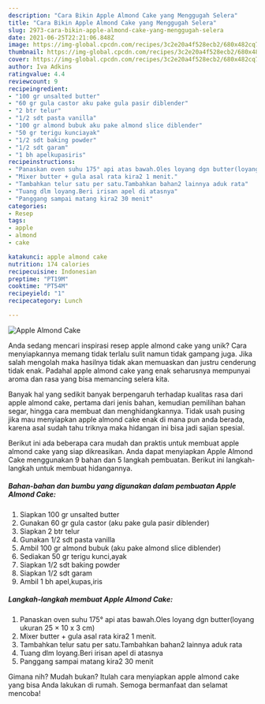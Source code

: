 ```yaml
---
description: "Cara Bikin Apple Almond Cake yang Menggugah Selera"
title: "Cara Bikin Apple Almond Cake yang Menggugah Selera"
slug: 2973-cara-bikin-apple-almond-cake-yang-menggugah-selera
date: 2021-06-25T22:21:06.848Z
image: https://img-global.cpcdn.com/recipes/3c2e20a4f528ecb2/680x482cq70/apple-almond-cake-foto-resep-utama.jpg
thumbnail: https://img-global.cpcdn.com/recipes/3c2e20a4f528ecb2/680x482cq70/apple-almond-cake-foto-resep-utama.jpg
cover: https://img-global.cpcdn.com/recipes/3c2e20a4f528ecb2/680x482cq70/apple-almond-cake-foto-resep-utama.jpg
author: Iva Adkins
ratingvalue: 4.4
reviewcount: 9
recipeingredient:
- "100 gr unsalted butter"
- "60 gr gula castor aku pake gula pasir diblender"
- "2 btr telur"
- "1/2 sdt pasta vanilla"
- "100 gr almond bubuk aku pake almond slice diblender"
- "50 gr terigu kunciayak"
- "1/2 sdt baking powder"
- "1/2 sdt garam"
- "1 bh apelkupasiris"
recipeinstructions:
- "Panaskan oven suhu 175° api atas bawah.Oles loyang dgn butter(loyang ukuran 25 × 10 x 3 cm)"
- "Mixer butter + gula asal rata kira2 1 menit."
- "Tambahkan telur satu per satu.Tambahkan bahan2 lainnya aduk rata"
- "Tuang dlm loyang.Beri irisan apel di atasnya"
- "Panggang sampai matang kira2 30 menit"
categories:
- Resep
tags:
- apple
- almond
- cake

katakunci: apple almond cake 
nutrition: 174 calories
recipecuisine: Indonesian
preptime: "PT19M"
cooktime: "PT54M"
recipeyield: "1"
recipecategory: Lunch

---
```



![Apple Almond Cake](https://img-global.cpcdn.com/recipes/3c2e20a4f528ecb2/680x482cq70/apple-almond-cake-foto-resep-utama.jpg)

Anda sedang mencari inspirasi resep apple almond cake yang unik? Cara menyiapkannya memang tidak terlalu sulit namun tidak gampang juga. Jika salah mengolah maka hasilnya tidak akan memuaskan dan justru cenderung tidak enak. Padahal apple almond cake yang enak seharusnya mempunyai aroma dan rasa yang bisa memancing selera kita.

Banyak hal yang sedikit banyak berpengaruh terhadap kualitas rasa dari apple almond cake, pertama dari jenis bahan, kemudian pemilihan bahan segar, hingga cara membuat dan menghidangkannya. Tidak usah pusing jika mau menyiapkan apple almond cake enak di mana pun anda berada, karena asal sudah tahu triknya maka hidangan ini bisa jadi sajian spesial.




Berikut ini ada beberapa cara mudah dan praktis untuk membuat apple almond cake yang siap dikreasikan. Anda dapat menyiapkan Apple Almond Cake menggunakan 9 bahan dan 5 langkah pembuatan. Berikut ini langkah-langkah untuk membuat hidangannya.

<!--inarticleads1-->

##### Bahan-bahan dan bumbu yang digunakan dalam pembuatan Apple Almond Cake:

1. Siapkan 100 gr unsalted butter
1. Gunakan 60 gr gula castor (aku pake gula pasir diblender)
1. Siapkan 2 btr telur
1. Gunakan 1/2 sdt pasta vanilla
1. Ambil 100 gr almond bubuk (aku pake almond slice diblender)
1. Sediakan 50 gr terigu kunci,ayak
1. Siapkan 1/2 sdt baking powder
1. Siapkan 1/2 sdt garam
1. Ambil 1 bh apel,kupas,iris




<!--inarticleads2-->

##### Langkah-langkah membuat Apple Almond Cake:

1. Panaskan oven suhu 175° api atas bawah.Oles loyang dgn butter(loyang ukuran 25 × 10 x 3 cm)
1. Mixer butter + gula asal rata kira2 1 menit.
1. Tambahkan telur satu per satu.Tambahkan bahan2 lainnya aduk rata
1. Tuang dlm loyang.Beri irisan apel di atasnya
1. Panggang sampai matang kira2 30 menit




Gimana nih? Mudah bukan? Itulah cara menyiapkan apple almond cake yang bisa Anda lakukan di rumah. Semoga bermanfaat dan selamat mencoba!
